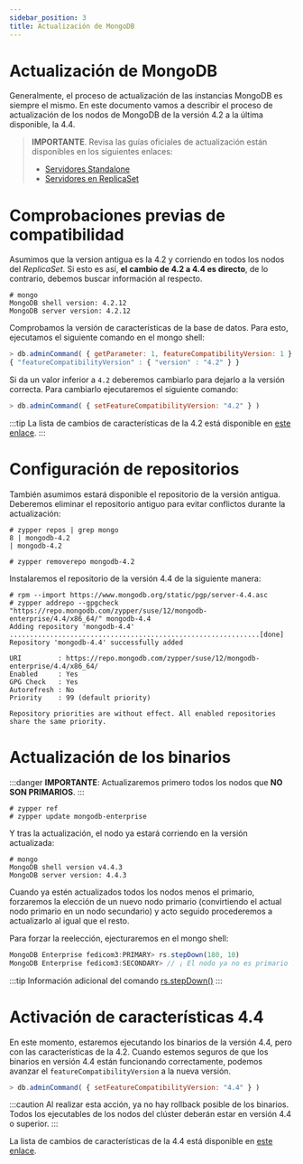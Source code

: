 ```yaml
---
sidebar_position: 3
title: Actualización de MongoDB
---
```


# Actualización de MongoDB
Generalmente, el proceso de actualización de las instancias MongoDB es siempre el mismo. En este documento vamos a describir el proceso de actualización de los nodos de MongoDB de la versión 4.2 a la última disponible, la 4.4.

> **IMPORTANTE**. Revisa las guías oficiales de actualización están disponibles en los siguientes enlaces:
> - [Servidores Standalone](https://docs.mongodb.com/manual/release-notes/4.4-upgrade-standalone/)
> - [Servidores en ReplicaSet](https://docs.mongodb.com/manual/release-notes/4.4-upgrade-replica-set/)


# Comprobaciones previas de compatibilidad

Asumimos que la version antigua es la 4.2 y corriendo en todos los nodos del _ReplicaSet_. 
Si esto es así, __el cambio de 4.2 a 4.4 es directo__, de lo contrario, debemos buscar información al respecto.

```
# mongo
MongoDB shell version: 4.2.12
MongoDB server version: 4.2.12
```

Comprobamos la versión de características de la base de datos.
Para esto, ejecutamos el siguiente comando en el mongo shell:
```javascript
> db.adminCommand( { getParameter: 1, featureCompatibilityVersion: 1 } )
{ "featureCompatibilityVersion" : { "version" : "4.2" } }
```

Si da un valor inferior a `4.2` deberemos cambiarlo para dejarlo a la versión correcta. Para cambiarlo ejecutaremos el siguiente comando:

```javascript
> db.adminCommand( { setFeatureCompatibilityVersion: "4.2" } )
```

:::tip
La lista de cambios de características de la 4.2 está disponible en [este enlace](https://docs.mongodb.com/manual/release-notes/4.2-compatibility).
:::

# Configuración de repositorios
También asumimos estará disponible el repositorio de la versión antigua. Deberemos eliminar el repositorio antiguo para evitar conflictos durante la actualización:

```
# zypper repos | grep mongo
8 | mongodb-4.2                                                          | mongodb-4.2

# zypper removerepo mongodb-4.2
```

Instalaremos el repositorio de la versión 4.4 de la siguiente manera:

```
# rpm --import https://www.mongodb.org/static/pgp/server-4.4.asc
# zypper addrepo --gpgcheck "https://repo.mongodb.com/zypper/suse/12/mongodb-enterprise/4.4/x86_64/" mongodb-4.4
Adding repository 'mongodb-4.4' ..............................................................[done]
Repository 'mongodb-4.4' successfully added

URI         : https://repo.mongodb.com/zypper/suse/12/mongodb-enterprise/4.4/x86_64/
Enabled     : Yes
GPG Check   : Yes
Autorefresh : No
Priority    : 99 (default priority)

Repository priorities are without effect. All enabled repositories share the same priority.
```


# Actualización de los binarios

:::danger
**IMPORTANTE**: Actualizaremos primero todos los nodos que **NO SON PRIMARIOS**.
:::

```
# zypper ref
# zypper update mongodb-enterprise
```

Y tras la actualización, el nodo ya estará corriendo en la versión actualizada:

```
# mongo
MongoDB shell version v4.4.3
MongoDB server version: 4.4.3
```

Cuando ya estén actualizados todos los nodos menos el primario, forzaremos la elección de un nuevo nodo primario (convirtiendo el actual nodo primario en un nodo secundario) y acto seguido procederemos a actualizarlo al igual que el resto.

Para forzar la reelección, ejecturaremos en el mongo shell:

```javascript
MongoDB Enterprise fedicom3:PRIMARY> rs.stepDown(180, 10)
MongoDB Enterprise fedicom3:SECONDARY> // ¡ El nodo ya no es primario ! 
```

:::tip
Información adicional del comando [rs.stepDown()](https://docs.mongodb.com/manual/reference/method/rs.stepDown/)
:::

# Activación de características 4.4
En este momento, estaremos ejecutando los binarios de la versión 4.4, pero con las características de la 4.2.
Cuando estemos seguros de que los binarios en versión 4.4 están funcionando correctamente, podemos avanzar el `featureCompatibilityVersion` a la nueva versión.

```javascript
> db.adminCommand( { setFeatureCompatibilityVersion: "4.4" } )
```

:::caution
Al realizar esta acción, ya no hay rollback posible de los binarios. Todos los ejecutables de los nodos del clúster deberán estar en versión 4.4 o superior.
:::

La lista de cambios de características de la 4.4 está disponible en [este enlace](https://docs.mongodb.com/manual/release-notes/4.4-compatibility).

